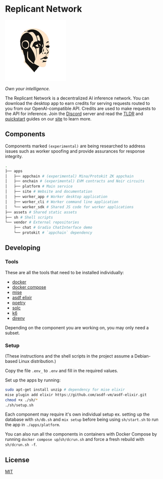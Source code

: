 # Replicant Network

![logo](./assets/logo_small.png)

*Own your intelligence.*

The Replicant Network is a decentralized AI inference network. You can download the desktop app to earn credits for serving requests routed to you from our OpenAI-compatible API. Credits are used to make requests to the API for inference. Join the [Discord](https://discord.gg/yvWPVCS7NH) server and read the [TLDR](https://replicantzk.com/about/tldr) and [quickstart](https://replicantzk.com/docs/quickstart/api) guides on our [site](https://replicantzk.com) to learn more.

## Components

Components marked `(experimental)` are being researched to address issues such as worker spoofing and provide assurances for response integrity.

```bash
.
├── apps
│   ├── appchain # (experimental) Mina/Protokit ZK appchain
│   ├── onchain # (experimental) EVM contracts and Noir circuits
│   ├── platform # Main service
│   ├── site # Website and documentation
│   ├── worker_app # Worker desktop application
│   ├── worker_cli # Worker command line application
│   └── worker_sdk # Shared JS code for worker applications
├── assets # Shared static assets
├── sh # Shell scripts
└── vendor # External repositories
    ├── chat # Gradio ChatInterface demo
    └── protokit # `appchain` dependency
```

## Developing

### Tools

These are all the tools that need to be installed individually:

- [docker](https://docs.docker.com/engine/install)
- [docker compose](https://docs.docker.com/compose/install)
- [mise](https://mise.jdx.dev/getting-started.html)
- [asdf elixir](https://github.com/asdf-vm/asdf-elixir)
- [poetry](https://python-poetry.org/docs/#installing-with-pipx)
- [solc](https://docs.soliditylang.org/en/latest/installing-solidity.html#installing-the-solidity-compiler)
- [k6](https://k6.io/docs/get-started/installation/)
- [direnv](https://direnv.net)

Depending on the component you are working on, you may only need a subset.

### Setup

(These instructions and the shell scripts in the project assume a Debian-based Linux distribution.)

Copy the file `.env_` to `.env` and fill in the required values.

Set up the apps by running:

```bash
sudo apt-get install unzip # dependency for mise elixir
mise plugin add elixir https://github.com/asdf-vm/asdf-elixir.git
chmod +x ./sh/*
./sh/setup.sh
```

Each component may require it's own individual setup ex. setting up the database with `sh/db.sh` and `mix setup` before being using `sh/start.sh` to run the app in `./apps/platform`. 

You can also run all the components in containers with Docker Compose by running `docker compose up`/`sh/dcrun.sh` and force a fresh rebuild with `sh/dcrun.sh -f`.

## License

[MIT](./LICENSE.md)
